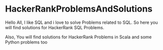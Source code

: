 # HackerRankProblemsAndSolutions

Hello All, I like SQL and i love to solve Problems related to SQL. So here you will find solutions for HackerRank SQL Problems.

Also, You will find solutions for HackerRank Problems in Scala and some Python problems too

